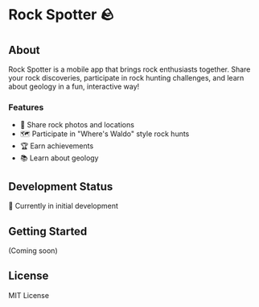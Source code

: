 # Rock Spotter 🪨

## About
Rock Spotter is a mobile app that brings rock enthusiasts together. Share your rock discoveries, participate in rock hunting challenges, and learn about geology in a fun, interactive way!

### Features
- 📸 Share rock photos and locations
- 🗺️ Participate in "Where's Waldo" style rock hunts
- 🏆 Earn achievements
- 📚 Learn about geology

## Development Status
🚧 Currently in initial development

## Getting Started
(Coming soon)

## License
MIT License
